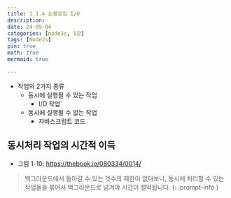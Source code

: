 ```yaml
---
title: 1.1.4 논블로킹 I/O
description: 
date: 24-09-04
categories: [nodeJs, 1장]
tags: [NodeJs]
pin: true
math: true
mermaid: true

---
```


- 작업의 2가지 종류
    - 동시에 실행될 수 있는 작업
        - I/O 작업
    - 동시에 실행될 수 없는 작업
        - 자바스크립트 코드


## 동시처리 작업의 시간적 이득

- 그림 1-10: https://thebook.io/080334/0014/

> 백그라운드에서 돌아갈 수 있는 갯수의 제한이 없다보니, 동시에 처리할 수 있는 작업들을 묶어서 백그라운드로 넘겨야 시간이 절약됩니다.
{: .prompt-info }

